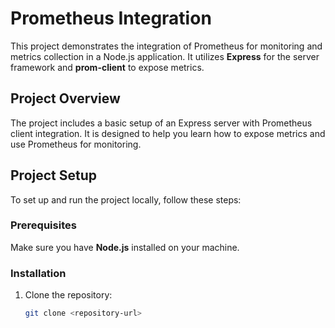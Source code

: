 # Prometheus Integration

This project demonstrates the integration of Prometheus for monitoring and metrics collection in a Node.js application. It utilizes **Express** for the server framework and **prom-client** to expose metrics.

## Project Overview

The project includes a basic setup of an Express server with Prometheus client integration. It is designed to help you learn how to expose metrics and use Prometheus for monitoring.

## Project Setup

To set up and run the project locally, follow these steps:

### Prerequisites

Make sure you have **Node.js** installed on your machine.

### Installation

1. Clone the repository:
   ```bash
   git clone <repository-url>
